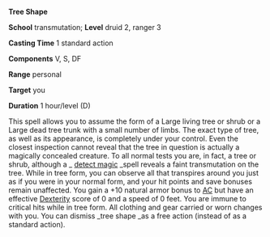  **Tree Shape**

**School** transmutation; **Level** druid 2, ranger 3

**Casting Time** 1 standard action

**Components** V, S, DF

**Range** personal

**Target** you

**Duration** 1 hour/level (D)

This spell allows you to assume the form of a Large living tree or shrub or a Large dead tree trunk with a small number of limbs. The exact type of tree, as well as its appearance, is completely under your control. Even the closest inspection cannot reveal that the tree in question is actually a magically concealed creature. To all normal tests you are, in fact, a tree or shrub, although a _ [detect magic](detectMagic#_detect-magic) _spell reveals a faint transmutation on the tree. While in tree form, you can observe all that transpires around you just as if you were in your normal form, and your hit points and save bonuses remain unaffected. You gain a +10 natural armor bonus to [AC](../combat#_armor-class) but have an effective [Dexterity](../gettingStarted#_dexterity) score of 0 and a speed of 0 feet. You are immune to critical hits while in tree form. All clothing and gear carried or worn changes with you. You can dismiss _tree shape _as a free action (instead of as a standard action).

